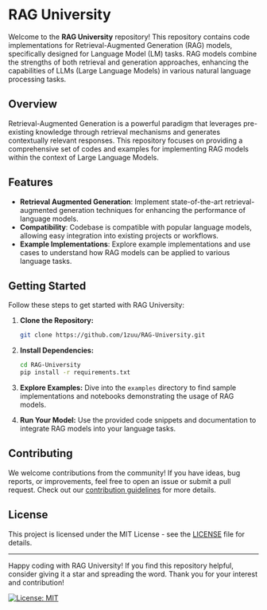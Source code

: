 # RAG University

Welcome to the **RAG University** repository! This repository contains code implementations for Retrieval-Augmented Generation (RAG) models, specifically designed for Language Model (LM) tasks. RAG models combine the strengths of both retrieval and generation approaches, enhancing the capabilities of LLMs (Large Language Models) in various natural language processing tasks.

## Overview

Retrieval-Augmented Generation is a powerful paradigm that leverages pre-existing knowledge through retrieval mechanisms and generates contextually relevant responses. This repository focuses on providing a comprehensive set of codes and examples for implementing RAG models within the context of Large Language Models.

## Features

- **Retrieval Augmented Generation**: Implement state-of-the-art retrieval-augmented generation techniques for enhancing the performance of language models.
- **Compatibility**: Codebase is compatible with popular language models, allowing easy integration into existing projects or workflows.
- **Example Implementations**: Explore example implementations and use cases to understand how RAG models can be applied to various language tasks.

## Getting Started

Follow these steps to get started with RAG University:

1. **Clone the Repository:**
   ```bash
   git clone https://github.com/1zuu/RAG-University.git
   ```

2. **Install Dependencies:**
   ```bash
   cd RAG-University
   pip install -r requirements.txt
   ```

3. **Explore Examples:**
   Dive into the `examples` directory to find sample implementations and notebooks demonstrating the usage of RAG models.

4. **Run Your Model:**
   Use the provided code snippets and documentation to integrate RAG models into your language tasks.

## Contributing

We welcome contributions from the community! If you have ideas, bug reports, or improvements, feel free to open an issue or submit a pull request. Check out our [contribution guidelines](CONTRIBUTING.md) for more details.

## License

This project is licensed under the MIT License - see the [LICENSE](LICENSE) file for details.

---

Happy coding with RAG University! If you find this repository helpful, consider giving it a star and spreading the word. Thank you for your interest and contribution!

[![License: MIT](https://img.shields.io/badge/License-MIT-yellow.svg)](https://opensource.org/licenses/MIT)

